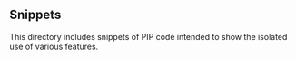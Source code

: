 ## Snippets

This directory includes snippets of PIP code intended to show the isolated use of various features.